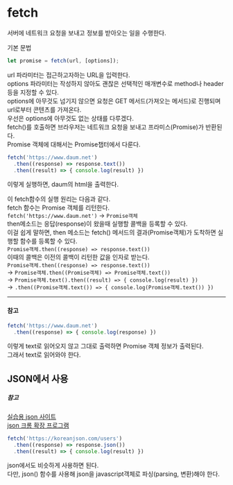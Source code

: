 
# fetch
서버에 네트워크 요청을 보내고 정보를 받아오는 일을 수행한다.  

기본 문법
```javascript
let promise = fetch(url, [options]);
```
url 파라미터는 접근하고자하는 URL을 입력한다.  
options 파라미터는 작성하지 않아도 괜찮은 선택적인 매개변수로 method나 header 등을 지정할 수 있다.  
options에 아무것도 넘기지 않으면 요청은 GET 메서드(가져오는 메서드)로 진행되며 url로부터 콘텐츠를 가져온다.  
우선은 options에 아무것도 없는 상태를 다루겠다.  
fetch()를 호출하면 브라우저는 네트워크 요청을 보내고 프라미스(Promise)가 반환된다.  
Promise 객체에 대해서는 Promise챕터에서 다룬다.

```javascript
fetch('https://www.daum.net')
  .then((response) => response.text())
  .then((result) => { console.log(result) })
```

이렇게 실행하면, daum의 html을 출력한다.  

이 fetch함수의 실행 원리는 다음과 같다.  
fetch 함수는 Promise 객체를 리턴한다.  
`fetch('https://www.daum.net')` -> `Promise객체`  
then메소드는 응답(response)이 왔을때 실행할 콜백을 등록할 수 있다.  
이걸 쉽게 말하면, then 메소드는 fetch() 메서드의 결과(Promise객체)가 도착하면 실행할 함수를 등록할 수 있다.  
`Promise객체.then((response) => response.text())`  
이때의 콜백은 이전의 콜백이 리턴한 값을 인자로 받는다.  
`Promise객체.then((response) => response.text())`  
-> `Promise객체.then((Promise객체) => Promise객체.text())`  
-> `Promise객체.text().then((result) => { console.log(result) })`  
-> `.then((Promise객체.text()) => { console.log(Promise객체.text()) })`

---

#### 참고  
```javascript
fetch('https://www.daum.net')
  .then((response) => { console.log(response) })
```
이렇게 text로 읽어오지 않고 그대로 출력하면 Promise 객체 정보가 출력된다.  
그래서 text로 읽어와야 한다.


## JSON에서 사용

##### 참고  
[실습용 json 사이트](https://koreanjson.com/)  
[json 크롬 확장 프로그램](https://chromewebstore.google.com/detail/jsonvue/chklaanhfefbnpoihckbnefhakgolnmc?pli=1)

```javascript
fetch('https://koreanjson.com/users')
  .then((response) => response.json())
  .then((result) => { console.log(result) })
```
json에서도 비슷하게 사용하면 된다.  
다만, json() 함수를 사용해 json을 javascript객체로 파싱(parsing, 변환)해야 한다.  


